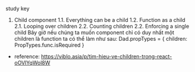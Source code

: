 study key
1. Child component
1.1. Everything can be a child
1.2. Function as a child
2.1. Looping over children
2.2. Counting children
2.2. Enforcing a single child
Bây giờ nếu chúng ta muốn component chỉ có duy nhất một children là function ta có thể làm như sau:
Dad.propTypes = {
  children: PropTypes.func.isRequired
}

- reference: https://viblo.asia/p/tim-hieu-ve-children-trong-react-oOVlYqWol8W
